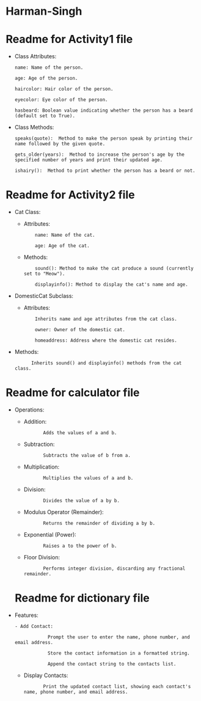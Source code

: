 # Harman-Singh

# Readme for Activity1 file 

* Class Attributes:

      name: Name of the person.
      
      age: Age of the person.
      
      haircolor: Hair color of the person.
      
      eyecolor: Eye color of the person.
      
      hasbeard: Boolean value indicating whether the person has a beard (default set to True).

* Class Methods:

      speaks(quote):  Method to make the person speak by printing their name followed by the given quote.
      
      gets_older(years):  Method to increase the person's age by the specified number of years and print their updated age.
      
      ishairy():  Method to print whether the person has a beard or not.

# Readme for Activity2 file

* Cat Class:
  - Attributes:
    
            name: Name of the cat.
    
            age: Age of the cat.
  - Methods:
    
            sound(): Method to make the cat produce a sound (currently set to "Meow").
    
            displayinfo(): Method to display the cat's name and age.

* DomesticCat Subclass:
  
  - Attributes:
    
            Inherits name and age attributes from the cat class.
    
            owner: Owner of the domestic cat.
    
            homeaddress: Address where the domestic cat resides.
    
* Methods:
  
            Inherits sound() and displayinfo() methods from the cat class.

# Readme for calculator file

* Operations:

     - Addition:
       
                  Adds the values of a and b.
       
     - Subtraction:
       
                  Subtracts the value of b from a.
       
     - Multiplication:
       
                  Multiplies the values of a and b.
       
     - Division:
       
                  Divides the value of a by b.
       
     - Modulus Operator (Remainder):
       
                  Returns the remainder of dividing a by b.
       
     - Exponential (Power):
       
                  Raises a to the power of b.
       
     - Floor Division:
       
                  Performs integer division, discarding any fractional remainder.


  # Readme for dictionary file

* Features:
  
      - Add Contact:
  
                  Prompt the user to enter the name, phone number, and email address.
  
                  Store the contact information in a formatted string.
  
                  Append the contact string to the contacts list.
  
     - Display Contacts:
       
                  Print the updated contact list, showing each contact's name, phone number, and email address.
